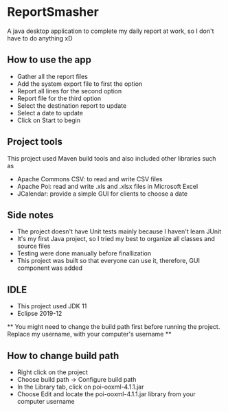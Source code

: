 # ReportSmasher
A java desktop application to complete my daily report at work, so I don't have to do anything xD

## How to use the app
* Gather all the report files
* Add the system export file to first the option
* Report all lines for the second option
* Report file for the third option
* Select the destination report to update
* Select a date to update
* Click on Start to begin

## Project tools
This project used Maven build tools and also included other libraries such as
* Apache Commons CSV: to read and write CSV files
* Apache Poi: read and write .xls and .xlsx files in Microsoft Excel
* JCalendar: provide a simple GUI for clients to choose a date

## Side notes
* The project doesn't have Unit tests mainly because I haven't learn JUnit
* It's my first Java project, so I tried my best to organize all classes and source files
* Testing were done manually before finallization
* This project was built so that everyone can use it, therefore, GUI component was added

## IDLE
* This project used JDK 11
* Eclipse 2019-12

** You might need to change the build path first before running the project. Replace my username, with your computer's username **
## How to change build path
* Right click on the project
* Choose build path -> Configure build path
* In the Library tab, click on poi-ooxml-4.1.1.jar
* Choose Edit and locate the poi-ooxml-4.1.1.jar library from your computer username
